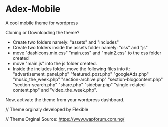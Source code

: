 # Adex-Mobile
A cool mobile theme for wordpress

Cloning or Downloading the theme? 
- Create two folders namely: "assets" and "includes"
- Create two folders inside the assets folder namely: "css" and "js"
- move "dashicons.min.css" "main.css" and "main2.css" to the css folder created
- move "main.js" into the js folder created.
- Inside the includes folder, move the following files into it: "advertisement_panel.php" "featured_post.php" "googleAds.php" "music_the_week.php" "section-archive.php" "section-blogcontent.php" "section-search.php" "share.php" "sidebar.php" "single-related-content.php" and "video_the_week.php".

Now, activate the theme from your wordpress dashboard. 


// Theme orginaly developed by Flexible

// Theme Orginal Source: https://www.wapforum.com.ng/



